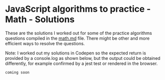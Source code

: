 # JavaScript algorithms to practice - Math - Solutions

These are the solutions I worked out for some of the practice algorithms questions compiled in the [math.md](math.md) file. There might be other and more efficient ways to resolve the questions.

Note: I worked out my solutions in Codepen so the expected return is provided by a console.log as shown below, but the output could be obtained differently, for example confirmed by a jest test or rendered in the browser.

```
coming soon
```
